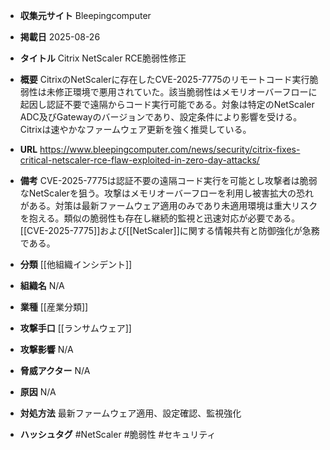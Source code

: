 - **収集元サイト**
Bleepingcomputer

- **掲載日**
2025-08-26

- **タイトル**
Citrix NetScaler RCE脆弱性修正

- **概要**
CitrixのNetScalerに存在したCVE-2025-7775のリモートコード実行脆弱性は未修正環境で悪用されていた。該当脆弱性はメモリオーバーフローに起因し認証不要で遠隔からコード実行可能である。対象は特定のNetScaler ADC及びGatewayのバージョンであり、設定条件により影響を受ける。Citrixは速やかなファームウェア更新を強く推奨している。

- **URL**
https://www.bleepingcomputer.com/news/security/citrix-fixes-critical-netscaler-rce-flaw-exploited-in-zero-day-attacks/

- **備考**
CVE-2025-7775は認証不要の遠隔コード実行を可能とし攻撃者は脆弱なNetScalerを狙う。攻撃はメモリオーバーフローを利用し被害拡大の恐れがある。対策は最新ファームウェア適用のみであり未適用環境は重大リスクを抱える。類似の脆弱性も存在し継続的監視と迅速対応が必要である。[[CVE-2025-7775]]および[[NetScaler]]に関する情報共有と防御強化が急務である。

- **分類**
[[他組織インシデント]]

- **組織名**
N/A

- **業種**
[[産業分類]]

- **攻撃手口**
[[ランサムウェア]]

- **攻撃影響**
N/A

- **脅威アクター**
N/A

- **原因**
N/A

- **対処方法**
最新ファームウェア適用、設定確認、監視強化

- **ハッシュタグ**
#NetScaler #脆弱性 #セキュリティ
